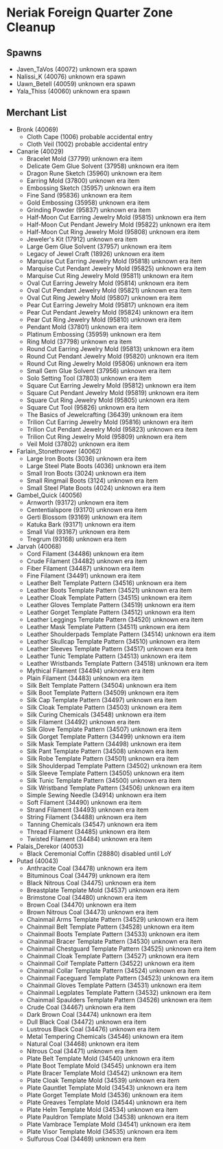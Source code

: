 # Neriak Foreign Quarter Zone Cleanup

## Spawns
* Javen_TaVos (40072) unknown era spawn
* Nalissi_K (40076) unknown era spawn
* Uawn_Betell (40059) unknown era spawn
* Yala_Thiss (40060) unknown era spawn

## Merchant List
* Bronk (40069)
  * Cloth Cape (1006) probable accidental entry
  * Cloth Veil (1002) probable accidental entry
* Canarie (40029)
  * Bracelet Mold (37799) unknown era item
  * Delicate Gem Glue Solvent (37958) unknown era item
  * Dragon Rune Sketch (35960) unknown era item
  * Earring Mold (37800) unknown era item
  * Embossing Sketch (35957) unknown era item
  * Fine Sand (95836) unknown era item
  * Gold Embossing (35958) unknown era item
  * Grinding Powder (95837) unknown era item
  * Half-Moon Cut Earring Jewelry Mold (95815) unknown era item
  * Half-Moon Cut Pendant Jewelry Mold (95822) unknown era item
  * Half-Moon Cut Ring Jewelry Mold (95808) unknown era item
  * Jeweler's Kit (17912) unknown era item
  * Large Gem Glue Solvent (37957) unknown era item
  * Legacy of Jewel Craft (18926) unknown era item
  * Marquise Cut Earring Jewelry Mold (95818) unknown era item
  * Marquise Cut Pendant Jewelry Mold (95825) unknown era item
  * Marquise Cut Ring Jewelry Mold (95811) unknown era item
  * Oval Cut Earring Jewelry Mold (95814) unknown era item
  * Oval Cut Pendant Jewelry Mold (95821) unknown era item
  * Oval Cut Ring Jewelry Mold (95807) unknown era item
  * Pear Cut Earring Jewelry Mold (95817) unknown era item
  * Pear Cut Pendant Jewelry Mold (95824) unknown era item
  * Pear Cut Ring Jewelry Mold (95810) unknown era item
  * Pendant Mold (37801) unknown era item
  * Platinum Embossing (35959) unknown era item
  * Ring Mold (37798) unknown era item
  * Round Cut Earring Jewelry Mold (95813) unknown era item
  * Round Cut Pendant Jewelry Mold (95820) unknown era item
  * Round Cut Ring Jewelry Mold (95806) unknown era item
  * Small Gem Glue Solvent (37956) unknown era item
  * Solo Setting Tool (37803) unknown era item
  * Square Cut Earring Jewelry Mold (95812) unknown era item
  * Square Cut Pendant Jewelry Mold (95819) unknown era item
  * Square Cut Ring Jewelry Mold (95805) unknown era item
  * Square Cut Tool (95826) unknown era item
  * The Basics of Jewelcrafting (36439) unknown era item
  * Trilion Cut Earring Jewelry Mold (95816) unknown era item
  * Trilion Cut Pendant Jewelry Mold (95823) unknown era item
  * Trilion Cut Ring Jewelry Mold (95809) unknown era item
  * Veil Mold (37802) unknown era item
* Farlain_Stonethrower (40062)
  * Large Iron Boots (3036) unknown era item
  * Large Steel Plate Boots (4036) unknown era item
  * Small Iron Boots (3024) unknown era item
  * Small Ringmail Boots (3124) unknown era item
  * Small Steel Plate Boots (4024) unknown era item
* Gambel_Quick (40056)
  * Arnworth (93172) unknown era item
  * Cententialspore (93170) unknown era item
  * Gerti Blossom (93169) unknown era item
  * Katuka Bark (93171) unknown era item
  * Small Vial (93167) unknown era item
  * Tregrum (93168) unknown era item
* Jarvah (40068)
  * Cord Filament (34486) unknown era item
  * Crude Filament (34482) unknown era item
  * Fiber Filament (34487) unknown era item
  * Fine Filament (34491) unknown era item
  * Leather Belt Template Pattern (34516) unknown era item
  * Leather Boots Template Pattern (34521) unknown era item
  * Leather Cloak Template Pattern (34515) unknown era item
  * Leather Gloves Template Pattern (34519) unknown era item
  * Leather Gorget Template Pattern (34512) unknown era item
  * Leather Leggings Template Pattern (34520) unknown era item
  * Leather Mask Template Pattern (34511) unknown era item
  * Leather Shoulderpads Template Pattern (34514) unknown era item
  * Leather Skullcap Template Pattern (34510) unknown era item
  * Leather Sleeves Template Pattern (34517) unknown era item
  * Leather Tunic Template Pattern (34513) unknown era item
  * Leather Wristbands Template Pattern (34518) unknown era item
  * Mythical Filament (34494) unknown era item
  * Plain Filament (34483) unknown era item
  * Silk Belt Template Pattern (34504) unknown era item
  * Silk Boot Template Pattern (34509) unknown era item
  * Silk Cap Template Pattern (34497) unknown era item
  * Silk Cloak Template Pattern (34503) unknown era item
  * Silk Curing Chemicals (34548) unknown era item
  * Silk Filament (34492) unknown era item
  * Silk Glove Template Pattern (34507) unknown era item
  * Silk Gorget Template Pattern (34499) unknown era item
  * Silk Mask Template Pattern (34498) unknown era item
  * Silk Pant Template Pattern (34508) unknown era item
  * Silk Robe Template Pattern (34501) unknown era item
  * Silk Shoulderpad Template Pattern (34502) unknown era item
  * Silk Sleeve Template Pattern (34505) unknown era item
  * Silk Tunic Template Pattern (34500) unknown era item
  * Silk Wristband Template Pattern (34506) unknown era item
  * Simple Sewing Needle (34914) unknown era item
  * Soft Filament (34490) unknown era item
  * Strand Filament (34493) unknown era item
  * String Filament (34488) unknown era item
  * Tanning Chemicals (34547) unknown era item
  * Thread Filament (34485) unknown era item
  * Twisted Filament (34484) unknown era item
* Palais_Derekor (40053)
  * Black Ceremonial Coffin (28880) disabled until LoY
* Putad (40043)
  * Anthracite Coal (34478) unknown era item
  * Bituminous Coal (34479) unknown era item
  * Black Nitrous Coal (34475) unknown era item
  * Breastplate Template Mold (34537) unknown era item
  * Brimstone Coal (34480) unknown era item
  * Brown Coal (34470) unknown era item
  * Brown Nitrous Coal (34473) unknown era item
  * Chainmail Arms Template Pattern (34529) unknown era item
  * Chainmail Belt Template Pattern (34528) unknown era item
  * Chainmail Boots Template Pattern (34533) unknown era item
  * Chainmail Bracer Template Pattern (34530) unknown era item
  * Chainmail Chestguard Template Pattern (34525) unknown era item
  * Chainmail Cloak Template Pattern (34527) unknown era item
  * Chainmail Coif Template Pattern (34522) unknown era item
  * Chainmail Collar Template Pattern (34524) unknown era item
  * Chainmail Faceguard Template Pattern (34523) unknown era item
  * Chainmail Gloves Template Pattern (34531) unknown era item
  * Chainmail Legplates Template Pattern (34532) unknown era item
  * Chainmail Spaulders Template Pattern (34526) unknown era item
  * Crude Coal (34467) unknown era item
  * Dark Brown Coal (34474) unknown era item
  * Dull Black Coal (34472) unknown era item
  * Lustrous Black Coal (34476) unknown era item
  * Metal Tempering Chemicals (34546) unknown era item
  * Natural Coal (34468) unknown era item
  * Nitrous Coal (34471) unknown era item
  * Plate Belt Template Mold (34540) unknown era item
  * Plate Boot Template Mold (34545) unknown era item
  * Plate Bracer Template Mold (34542) unknown era item
  * Plate Cloak Template Mold (34539) unknown era item
  * Plate Gauntlet Template Mold (34543) unknown era item
  * Plate Gorget Template Mold (34536) unknown era item
  * Plate Greaves Template Mold (34544) unknown era item
  * Plate Helm Template Mold (34534) unknown era item
  * Plate Pauldron Template Mold (34538) unknown era item
  * Plate Vambrace Template Mold (34541) unknown era item
  * Plate Visor Template Mold (34535) unknown era item
  * Sulfurous Coal (34469) unknown era item

